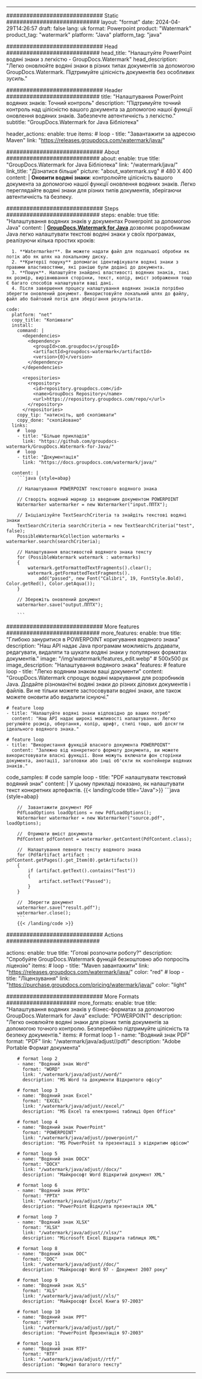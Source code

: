 
---
############################# Static ############################
layout: "format"
date:  2024-04-29T14:26:57
draft: false
lang: uk
format: Powerpoint
product: "Watermark"
product_tag: "watermark"
platform: "Java"
platform_tag: "java"

############################# Head ############################
head_title: "Налаштуйте PowerPoint водяні знаки з легкістю - GroupDocs.Watermark"
head_description: "Легко оновлюйте водяні знаки в різних типах документів за допомогою GroupDocs.Watermark. Підтримуйте цілісність документів без особливих зусиль."

############################# Header ############################
title: "Налаштування PowerPoint водяних знаків: Точний контроль" 
description: "Підтримуйте точний контроль над цілісністю вашого документа за допомогою нашої функції оновлення водяних знаків. Забезпечте автентичність з легкістю."
subtitle: "GroupDocs.Watermark for Java Бібліотека" 

header_actions:
  enable: true
  items:
    #  loop
    - title: "Завантажити за адресою Maven"
      link: "https://releases.groupdocs.com/watermark/java/"
      
############################# About ############################
about:
    enable: true
    title: "GroupDocs.Watermark for Java Бібліотека"
    link: "/watermark/java/"
    link_title: "Дізнатися більше"
    picture: "about_watermark.svg" # 480 X 400
    content: |
       **Оновити водяні знаки**: контролюйте цілісність вашого документа за допомогою нашої функції оновлення водяних знаків. Легко переглядайте водяні знаки для різних типів документів, зберігаючи автентичність та безпеку.

############################# Steps ############################
steps:
    enable: true
    title: "Налаштування водяних знаків у документах Powerpoint за допомогою Java"
    content: |
      **[GroupDocs.Watermark for Java](https://products.groupdocs.com/watermark/java/)** дозволяє розробникам Java легко налаштувати текстові водяні знаки у своїх програмах, реалізуючи кілька простих кроків:
      
      1. **Watermarker**. Ви можете надати файл для подальшої обробки як потік або як шлях на локальному диску.
      2. **Критерії пошуку** допомагає ідентифікувати водяні знаки з правими властивостями, які раніше були додані до документа.
      3. **Пошук**. Налаштуйте знайдені властивості водяних знаків, такі як розмір, вирівнювання сторінки, текст, колір, вміст зображення тощо Є багато способів налаштувати ваші дані.
      4. Після завершення процесу налаштування водяних знаків потрібно зберегти оновлений документ. Використовуйте локальний шлях до файлу, файл або байтовий потік для зберігання результатів.
   
    code:
      platform: "net"
      copy_title: "Копіювати"
      install:
        command: |
          <dependencies>
            <dependency>
              <groupId>com.groupdocs</groupId>
              <artifactId>groupdocs-watermark</artifactId>
              <version>{0}</version>
            </dependency>
          </dependencies>

          <repositories>
            <repository>
              <id>repository.groupdocs.com</id>
              <name>GroupDocs Repository</name>
              <url>https://repository.groupdocs.com/repo/</url>
            </repository>
          </repositories>
        copy_tip: "натисніть, щоб скопіювати"
        copy_done: "скопійовано"
      links:
        #  loop
        - title: "Більше прикладів"
          link: "https://github.com/groupdocs-watermark/GroupDocs.Watermark-for-Java/"
        #  loop
        - title: "Документація"
          link: "https://docs.groupdocs.com/watermark/java/"
          
      content: |
        ```java {style=abap}

        // Налаштування POWERPOINT текстового водяного знака

        // Створіть водяний маркер із введеним документом POWERPOINT
        Watermarker watermarker = new Watermarker("input.ППТХ");

        // Ініціалізуйте TextSearchCriteria та знайдіть текстові водяні знаки
        TextSearchCriteria searchCriteria = new TextSearchCriteria("test", false);
        PossibleWatermarkCollection watermarks = watermarker.search(searchCriteria);
        
        // Налаштування властивостей водяного знака тексту
        for (PossibleWatermark watermark : watermarks)
        {
            watermark.getFormattedTextFragments().clear();
            watermark.getFormattedTextFragments().
                add("passed", new Font("Calibri", 19, FontStyle.Bold), Color.getRed(), Color.getAqua());
        }

        // Збережіть оновлений документ
        watermarker.save("output.ППТХ");
        
        ```            
        
############################# More features ############################
more_features:
  enable: true
  title: "Глибоко зануритися в POWERPOINT коригування водяного знака"
  description: "Наш API надає Java програмам можливість додавати, редагувати, видаляти та шукати водяні знаки у популярних форматах документів."
  image: "/img/watermark/features_edit.webp" # 500x500 px
  image_description: "Налаштування водяного знака"
  features:
    # feature loop
    - title: "Легко водяним знаком ваші документи"
      content: "GroupDocs.Watermark спрощує водяні маркування для розробників Java. Додайте різноманітні водяні знаки до різних ділових документів і файлів. Ви не тільки можете застосовувати водяні знаки, але також можете оновити або видалити існуючі."

    # feature loop
    - title: "Налаштуйте водяні знаки відповідно до ваших потреб"
      content: "Наш API надає широкі можливості налаштування. Легко регулюйте розмір, обертання, колір, шрифт, стилі тощо, щоб досягти ідеального водяного знака."

    # feature loop
    - title: "Використання функцій власного документа POWERPOINT"
      content: "Залежно від конкретного формату документа, ви можете використовувати власні функції. Вони можуть включати фон сторінки документа, анотації, заголовки або інші об'єкти як контейнери водяних знаків."
      
  code_samples:
    # code sample loop
    - title: "PDF налаштувати текстовий водяний знак"
      content: |
        У цьому прикладі показано, як налаштувати текст конкретних артефактів.
        {{< landing/code title="Java">}}
        ```java {style=abap}
        
        //  Завантажити документ PDF
        PdfLoadOptions loadOptions = new PdfLoadOptions();
        Watermarker watermarker = new Watermarker("source.pdf", loadOptions);

        //  Отримати вміст документа
        PdfContent pdfContent = watermarker.getContent(PdfContent.class);

        //  Налаштування певного тексту водяного знака
        for (PdfArtifact artifact : pdfContent.getPages().get_Item(0).getArtifacts())
        {
            if (artifact.getText().contains("Test"))
            {
                artifact.setText("Passed");
            }
        }

        //  Зберегти документ
        watermarker.save("result.pdf");
        watermarker.close();
        ```
        {{< /landing/code >}}


############################# Actions ############################

actions:
  enable: true
  title: "Готові розпочати роботу?"
  description: "Спробуйте GroupDocs.Watermark функцій безкоштовно або попросіть ліцензію"
  items:
    #  loop
    - title: "Maven завантажити"
      link: "https://releases.groupdocs.com/watermark/java/"
      color: "red"
        #  loop
    - title: "Ліцензування"
      link: "https://purchase.groupdocs.com/pricing/watermark/java/"
      color: "light"


############################# More Formats #####################
more_formats:
    enable: true
    title: "Налаштування водяних знаків у бізнес-форматах за допомогою GroupDocs.Watermark for Java"
    exclude: "POWERPOINT"
    description: "Легко оновлюйте водяні знаки для різних типів документів за допомогою точного контролю. Безперебійно підтримуйте цілісність та безпеку документів."
    items: 
        # format loop 1
        - name: "Водяний знак PDF"
          format: "PDF"
          link: "/watermark/java/adjust//pdf/"
          description: "Adobe Portable Формат документа"

        # format loop 2
        - name: "Водяний знак Word"
          format: "WORD"
          link: "/watermark/java/adjust//word/"
          description: "MS Word та документи Відкритого офісу"
          
        # format loop 3
        - name: "Водяний знак Excel"
          format: "EXCEL"
          link: "/watermark/java/adjust//excel/"
          description: "MS Excel та електронні таблиці Open Office"

        # format loop 4
        - name: "Водяний знак PowerPoint"
          format: "POWERPOINT"
          link: "/watermark/java/adjust//powerpoint/"
          description: "MS PowerPoint та презентації з відкритим офісом"

        # format loop 5
        - name: "Водяний знак DOCX"
          format: "DOCX"
          link: "/watermark/java/adjust//docx/"
          description: "Майкрософт Word Відкритий документ XML"
          
        # format loop 6
        - name: "Водяний знак PPTX"
          format: "PPTX"
          link: "/watermark/java/adjust//pptx/"
          description: "PowerPoint Відкрита презентація XML"
          
        # format loop 7
        - name: "Водяний знак XLSX"
          format: "XLSX"
          link: "/watermark/java/adjust//xlsx/"
          description: "Microsoft Excel Відкрита таблиця XML"

        # format loop 8
        - name: "Водяний знак DOC"
          format: "DOC"
          link: "/watermark/java/adjust//doc/"
          description: "Майкрософт Word 97 - Документ 2007 року"

        # format loop 9
        - name: "Водяний знак XLS"
          format: "XLS"
          link: "/watermark/java/adjust//xls/"
          description: "Майкрософт Excel Книга 97-2003"

        # format loop 10
        - name: "Водяний знак PPT"
          format: "PPT"
          link: "/watermark/java/adjust//ppt/"
          description: "PowerPoint Презентація 97-2003"

        # format loop 11
        - name: "Водяний знак RTF"
          format: "RTF"
          link: "/watermark/java/adjust//rtf/"
          description: "Формат багатого тексту"

---